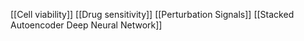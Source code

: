 [[Cell viability]]
[[Drug sensitivity]]
[[Perturbation Signals]]
[[Stacked Autoencoder Deep Neural Network]]

